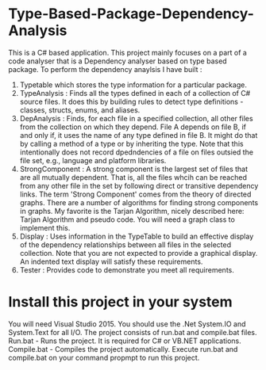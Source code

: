 # Type-Based-Package-Dependency-Analysis

 This is a C# based application. This project mainly focuses on a part of a code analyser that is a Dependency analyser based on type based package.
 To perform the dependency anaylsis I have built :
 1) Typetable which stores the type information for a particular package.
 2) TypeAnalysis : Finds all the types defined in each of a collection of C# source files. 
 It does this by building rules to detect type definitions - classes, structs, enums, and aliases.
 3) DepAnalysis : Finds, for each file in a specified collection, all other files from the collection on which they depend. 
 File A depends on file B, if and only if, it uses the name of any type defined in file B. 
 It might do that by calling a method of a type or by inheriting the type.
 Note that this intentionally does not record dpedndencies of a file on files outsied the file set, e.g., language and platform libraries.
 4) StrongComponent : A strong component is the largest set of files that are all mutually dependent. 
 That is, all the files whcih can be reached from any other file in the set by following direct or transitive dependency links.
 The term 'Strong Component' comes from the theory of directed graphs. 
 There are a number of algorithms for finding strong components in graphs.
 My favorite is the Tarjan Algorithm, nicely described here: Tarjan Algorithm and pseudo code. 
 You will need a graph class to implement this. 
 5) Display : Uses information in the TypeTable to build an effective display of the dependency relationships 
 between all files in the selected collection. Note that you are not expected to provide a graphical display.
 An indented text display will satisfy these requirements.
 6) Tester : Provides code to demonstrate you meet all requirements.
 
 
 # Install this project in your system
 You will need Visual Studio 2015.
 You should use the .Net System.IO and System.Text for all I/O.
 The project consists of run.bat and compile.bat files. 
 Run.bat - Runs the project. It is required for C# or VB.NET applications.
 Compile.bat - Compiles the project automatically. 
 Execute run.bat and compile.bat on your command propmpt to run this project.
 

